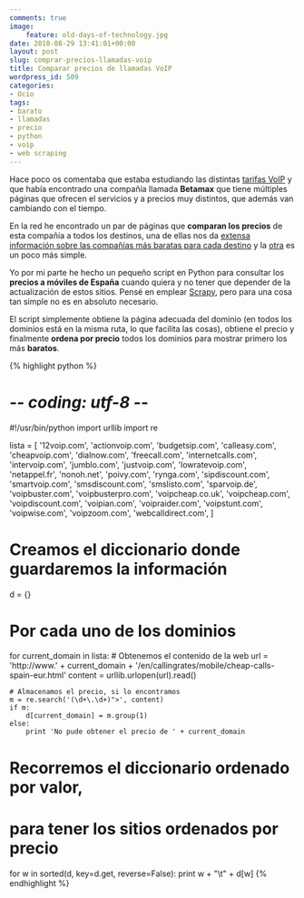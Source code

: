 ```yaml
---
comments: true
image:
    feature: old-days-of-technology.jpg
date: 2010-08-29 13:41:01+00:00
layout: post
slug: comprar-precios-llamadas-voip
title: Comparar precios de llamadas VoIP
wordpress_id: 509
categories:
- Ocio
tags:
- barato
- llamadas
- precio
- python
- voip
- web scraping
---
```


Hace poco os comentaba que estaba estudiando las distintas [tarifas VoIP](http://lopezpino.es/2010/08/27/tarifas-voip/) y que había encontrado una compañía llamada **Betamax** que tiene múltiples páginas que ofrecen el servicios y a precios muy distintos, que además van cambiando con el tiempo.

En la red he encontrado un par de páginas que **comparan los precios** de esta compañía a todos los destinos, una de ellas nos da [extensa información sobre las compañías más baratas para cada destino](http://progx.ch/home-voip-prixbetamax-3-1-1.html) y la [otra](http://backsla.sh/betamax) es un poco más simple.

Yo por mi parte he hecho un pequeño script en Python para consultar los **precios a móviles de España** cuando quiera y no tener que depender de la actualización de estos sitios. Pensé en emplear [Scrapy](http://scrapy.org/), pero para una cosa tan simple no es en absoluto necesario.

El script simplemente obtiene la página adecuada del dominio (en todos los dominios está en la misma ruta, lo que facilita las cosas), obtiene el precio y finalmente **ordena por precio** todos los dominios para mostrar primero los más **baratos**.



{% highlight python %}
# -*- coding: utf-8 -*-
#!/usr/bin/python
import urllib
import re

lista = [
		'12voip.com',
		'actionvoip.com',
		'budgetsip.com',
		'calleasy.com',
		'cheapvoip.com',
		'dialnow.com',
		'freecall.com',
		'internetcalls.com',
		'intervoip.com',
		'jumblo.com',
		'justvoip.com',
		'lowratevoip.com',
		'netappel.fr',
		'nonoh.net',
		'poivy.com',
		'rynga.com',
		'sipdiscount.com',
		'smartvoip.com',
		'smsdiscount.com',
		'smslisto.com',
		'sparvoip.de',
		'voipbuster.com',
		'voipbusterpro.com',
		'voipcheap.co.uk',
		'voipcheap.com',
		'voipdiscount.com',
		'voipian.com',
		'voipraider.com',
		'voipstunt.com',
		'voipwise.com',
		'voipzoom.com',
		'webcalldirect.com',
		]

# Creamos el diccionario donde guardaremos la información
d = {}

# Por cada uno de los dominios
for current_domain in lista:
	# Obtenemos el contenido de la web
	url = 'http://www.' + current_domain + '/en/callingrates/mobile/cheap-calls-spain-eur.html'
	content = urllib.urlopen(url).read()

	# Almacenamos el precio, si lo encontramos
	m = re.search('(\d+\.\d+)">', content)
	if m:
		d[current_domain] = m.group(1)
	else:
		print 'No pude obtener el precio de ' + current_domain

# Recorremos el diccionario ordenado por valor,
# para tener los sitios ordenados por precio
for w in sorted(d, key=d.get, reverse=False):
  print w + "\t" + d[w]
{% endhighlight %}
